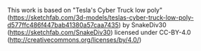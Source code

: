 This work is based on "Tesla's Cyber Truck low poly" (https://sketchfab.com/3d-models/teslas-cyber-truck-low-poly-d577ffc486f447bab41380a57caa7435) by SnakeDiv30 (https://sketchfab.com/SnakeDiv30) licensed under CC-BY-4.0 (http://creativecommons.org/licenses/by/4.0/)
